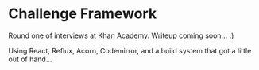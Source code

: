 # Challenge Framework

Round one of interviews at Khan Academy. Writeup coming soon... :)

Using React, Reflux, Acorn, Codemirror, and a build system that got a little out of hand...
